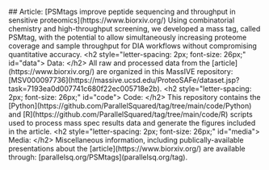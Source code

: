 # #   A r t i c l e :   [ P S M t a g s   i m p r o v e   p e p t i d e   s e q u e n c i n g   a n d   t h r o u g h p u t   i n   s e n s i t i v e   p r o t e o m i c s ] ( h t t p s : / / w w w . b i o r x i v . o r g / ) 
 
 U s i n g   c o m b i n a t o r i a l   c h e m i s t r y   a n d   h i g h - t h r o u g h p u t   s c r e e n i n g ,   w e   d e v e l o p e d   a   m a s s   t a g ,   c a l l e d   P S M t a g ,   w i t h   t h e   p o t e n t i a l   t o   a l l o w   s i m u l t a n e o u s l y   i n c r e a s i n g   p r o t e o m e   c o v e r a g e   a n d   s a m p l e   t h r o u g h p u t   f o r   D I A   w o r k f l o w s   w i t h o u t   c o m p r o m i s i n g   q u a n t i t a t i v e   a c c u r a c y . 
 
 < h 2   s t y l e = " l e t t e r - s p a c i n g :   2 p x ;   f o n t - s i z e :   2 6 p x ; "   i d = " d a t a " > 
 
 D a t a : 
 
 < / h 2 > 
 
 A l l   r a w   a n d   p r o c e s s e d   d a t a   f r o m   t h e   [ a r t i c l e ] ( h t t p s : / / w w w . b i o r x i v . o r g / )   a r e   o r g a n i z e d   i n   t h i s   M a s s I V E   r e p o s i t o r y :   [ M S V 0 0 0 0 9 7 7 3 6 ] ( h t t p s : / / m a s s i v e . u c s d . e d u / P r o t e o S A F e / d a t a s e t . j s p ? t a s k = 7 1 9 3 e a 0 d 0 0 7 7 4 1 c 6 8 0 f 2 2 e c 0 0 5 7 1 8 e 2 b ) . 
 
 < h 2   s t y l e = " l e t t e r - s p a c i n g :   2 p x ;   f o n t - s i z e :   2 6 p x ; "   i d = " c o d e " > 
 C o d e : 
 < / h 2 > 
 
 T h i s   r e p o s i t o r y   c o n t a i n s   t h e   [ P y t h o n ] ( h t t p s : / / g i t h u b . c o m / P a r a l l e l S q u a r e d / t a g / t r e e / m a i n / c o d e / P y t h o n )   a n d   [ R ] ( h t t p s : / / g i t h u b . c o m / P a r a l l e l S q u a r e d / t a g / t r e e / m a i n / c o d e / R )   s c r i p t s   u s e d   t o   p r o c e s s   m a s s   s p e c   r e s u l t s   d a t a   a n d   g e n e r a t e   t h e   f i g u r e s   i n c l u d e d   i n   t h e   a r t i c l e . 
 
 < h 2   s t y l e = " l e t t e r - s p a c i n g :   2 p x ;   f o n t - s i z e :   2 6 p x ; "   i d = " m e d i a " > 
 
 M e d i a : 
 
 < / h 2 > 
 
 M i s c e l l a n e o u s   i n f o r m a t i o n ,   i n c l u d i n g   p u b l i c a l l y - a v a i l a b l e   p r e s e n t a t i o n s   a b o u t   t h e   [ a r t i c l e ] ( h t t p s : / / w w w . b i o r x i v . o r g / )   a r e   a v a i l a b l e   t h r o u g h :   [ p a r a l l e l s q . o r g / P S M t a g s ] ( p a r a l l e l s q . o r g / t a g ) . 